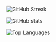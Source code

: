 ![GitHub Streak](https://github-readme-streak-stats.herokuapp.com/?user=foxcoco&theme=dark&hide_border=true&mode=weekly&background=00000000&ring=f8e602&fire=f8e602&currStreakLabel=f8e602&sideLabels=f8e602&sideNums=4bff21&currStreakNum=4bff21&dates=00f0ff&stroke=00f0ff)

![GitHub stats](https://github-readme-stats.vercel.app/api?username=foxcoco&include_all_commits=true&show_icons=true&theme=dark&hide_border=true&bg_color=00000000&rank_icon=percentile&text_color=f8e602&icon_color=4bff21&ring_color=4bff21&hide_title=true)

![Top Languages](https://github-readme-stats.vercel.app/api/top-langs/?username=foxcoco&layout=donut-vertical&theme=dark&hide_border=true&bg_color=00000000&langs_count=20&hide_title=true&size_weight=0.5&count_weight=0.5)

